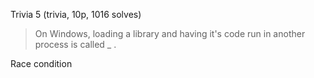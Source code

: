 Trivia 5 (trivia, 10p, 1016 solves)

> On Windows, loading a library and having it's code run in another process is called _ .

Race condition
